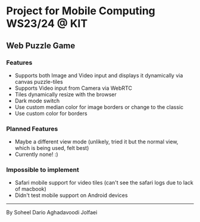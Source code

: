 # Project for Mobile Computing WS23/24 @ KIT

## Web Puzzle Game
### Features
- Supports both Image and Video input and displays it dynamically via canvas puzzle-tiles
- Supports Video input from Camera via WebRTC
- Tiles dynamically resize with the browser
- Dark mode switch
- Use custom median color for image borders or change to the classic
- Use custom color for borders

### Planned Features
- Maybe a different view mode (unlikely, tried it but the normal view, which is being used, felt best)
- Currently none! :)

### Impossible to implement
- Safari mobile support for video tiles (can't see the safari logs due to lack of macbook)
- Didn't test mobile support on Android devices

---
By Soheel Dario Aghadavoodi Jolfaei
